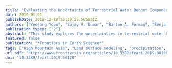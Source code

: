```yaml
---
title: "Evaluating the Uncertainty of Terrestrial Water Budget Components Over High Mountain Asia"
date: 2019-01-01
publishDate: 2019-12-18T22:39:25.565821Z
authors: ["Yeosang Yoon", "Sujay V. Kumar", "Barton A. Forman", "Benjamin F. Zaitchik", "Yonghwan Kwon", "Yun Qian", "Summer Rupper", "Viviana Maggioni", "Paul Houser", "Dalia Kirschbaum", "Alexandra Richey", "Anthony Arendt", "David Mocko", "Jossy Jacob", "Soumendra Bhanja", "Abhijit Mukherjee"]
publication_types: ["2"]
abstract: "This study explores the uncertainties in terrestrial water budget estimation over High Mountain Asia (HMA) using a suite of uncoupled land surface model (LSM) simulations. The uncertainty in the water balance components of precipitation (P), evapotranspiration (ET), runoff (Q), and terrestrial water storage (TWS) is significantly impacted by the uncertainty in the driving meteorology, with precipitation being the most important boundary condition. Ten gridded precipitation datasets along with a mix of model-, satellite-, and gauge-based products, are evaluated first to assess their suitability for LSM simulations over HMA. The datasets are evaluated by quantifying the systematic and random errors of these products as well as the temporal consistency of their trends. Though the broader spatial patterns of precipitation are generally well captured by the datasets, they differ significantly in their means and trends. In general, precipitation datasets that incorporate information from gauges are found to have higher accuracy with low Root Mean Square Errors and high correlation coefficient values. An ensemble of LSM simulations with a selected subset of precipitation products is then used to produce estimates of terrestrial water budget components and their associated uncertainties. The mean annual estimates of the surface mass (water) balance components from this model ensemble are comparable to global estimates from prior studies, whereas the uncertainty/spread of P, ET, and Q is significantly larger than the corresponding estimates from global studies. A comparison of evapotranspiration, snow cover fraction, and changes in terrestrial water storage estimates against remote sensing-based reference datasets confirms the significant role of the input meteorology in influencing the water budget characterization over HMA and points to the need for improving meteorological inputs."
featured: false
publication: "*Frontiers in Earth Science*"
tags: ["High Mountain Asia", "Land surface modeling", "precipitation", "Terrestrial water budget", "Triple collocation (TC)", "uncertainty"]
url_pdf: "https://www.frontiersin.org/articles/10.3389/feart.2019.00120/full"
doi: "10.3389/feart.2019.00120"
---
```


